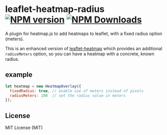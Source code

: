 # leaflet-heatmap-radius [![NPM version][npm-image]][npm-url] [![NPM Downloads][npm-downloads-image]][npm-url]

A plugin for heatmap.js to add heatmaps to leaflet, with a fixed radius option (meters).

This is an enhanced version of
[leaflet-heatmap](https://www.patrick-wied.at/static/heatmapjs/example-heatmap-leaflet.html) which provides an
additional `radiusMeters` option, so you can have a heatmap with a concrete, known radius.

## example

```javascript
let heatmap = new HeatmapOverlay({
  fixedRadius: true, // enable use of meters instead of pixels
  radiusMeters: 100  // set the radius value in meters
});
```

## License
MIT License (MIT)

[npm-image]: https://badge.fury.io/js/leaflet-heatmap-radius.svg
[npm-url]: https://www.npmjs.com/package/leaflet-heatmap-radius
[npm-downloads-image]: https://img.shields.io/npm/dt/leaflet-heatmap-radius.svg